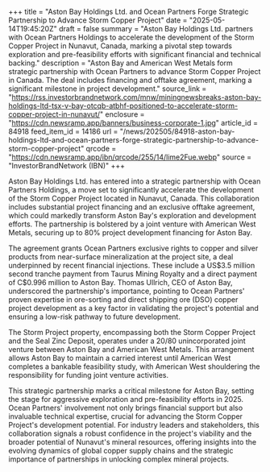 +++
title = "Aston Bay Holdings Ltd. and Ocean Partners Forge Strategic Partnership to Advance Storm Copper Project"
date = "2025-05-14T19:45:20Z"
draft = false
summary = "Aston Bay Holdings Ltd. partners with Ocean Partners Holdings to accelerate the development of the Storm Copper Project in Nunavut, Canada, marking a pivotal step towards exploration and pre-feasibility efforts with significant financial and technical backing."
description = "Aston Bay and American West Metals form strategic partnership with Ocean Partners to advance Storm Copper Project in Canada. The deal includes financing and offtake agreement, marking a significant milestone in project development."
source_link = "https://rss.investorbrandnetwork.com/mnw/miningnewsbreaks-aston-bay-holdings-ltd-tsx-v-bay-otcqb-atbhf-positioned-to-accelerate-storm-copper-project-in-nunavut/"
enclosure = "https://cdn.newsramp.app/banners/business-corporate-1.jpg"
article_id = 84918
feed_item_id = 14186
url = "/news/202505/84918-aston-bay-holdings-ltd-and-ocean-partners-forge-strategic-partnership-to-advance-storm-copper-project"
qrcode = "https://cdn.newsramp.app/ibn/qrcode/255/14/lime2Fue.webp"
source = "InvestorBrandNetwork (IBN)"
+++

<p>Aston Bay Holdings Ltd. has entered into a strategic partnership with Ocean Partners Holdings, a move set to significantly accelerate the development of the Storm Copper Project located in Nunavut, Canada. This collaboration includes substantial project financing and an exclusive offtake agreement, which could markedly transform Aston Bay's exploration and development efforts. The partnership is bolstered by a joint venture with American West Metals, securing up to 80% project development financing for Aston Bay.</p><p>The agreement grants Ocean Partners exclusive rights to copper and silver products from near-surface mineralization at the project site, a deal underpinned by recent financial injections. These include a US$3.5 million second tranche payment from Taurus Mining Royalty and a direct payment of C$0.996 million to Aston Bay. Thomas Ullrich, CEO of Aston Bay, underscored the partnership's importance, pointing to Ocean Partners' proven expertise in ore-sorting and direct shipping ore (DSO) copper project development as a key factor in validating the project's potential and ensuring a low-risk pathway to future development.</p><p>The Storm Project property, encompassing both the Storm Copper Project and the Seal Zinc Deposit, operates under a 20/80 unincorporated joint venture between Aston Bay and American West Metals. This arrangement allows Aston Bay to maintain a carried interest until American West completes a bankable feasibility study, with American West shouldering the responsibility for funding joint venture activities.</p><p>This strategic partnership marks a critical milestone for Aston Bay, setting the stage for aggressive exploration and pre-feasibility efforts in 2025. Ocean Partners' involvement not only brings financial support but also invaluable technical expertise, crucial for advancing the Storm Copper Project's development potential. For industry leaders and stakeholders, this collaboration signals a robust confidence in the project's viability and the broader potential of Nunavut's mineral resources, offering insights into the evolving dynamics of global copper supply chains and the strategic importance of partnerships in unlocking complex mineral projects.</p>